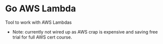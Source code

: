 # Go AWS Lambda

Tool to work with AWS Lambdas
* Note: currently not wired up as AWS crap is expensive and saving free trial for full AWS cert course. 